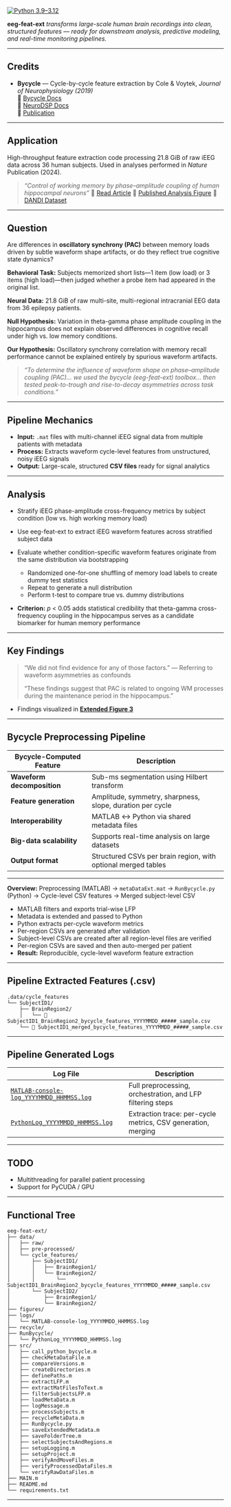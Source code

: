 [![Python 3.9–3.12](https://img.shields.io/badge/Python-3.9–3.12-blue.svg)](#installation)

**eeg-feat-ext** *transforms large-scale human brain recordings into clean, structured features — ready for downstream analysis, predictive modeling, and real-time monitoring pipelines.*

---
## Credits

* **Bycycle** — Cycle-by-cycle feature extraction by Cole & Voytek, *Journal of Neurophysiology (2019)*  
  📘 [Bycycle Docs](https://bycycle-tools.github.io)  
  📘 [NeuroDSP Docs](https://neurodsp-tools.github.io)  
  📘 [Publication](https://journals.physiology.org/doi/full/10.1152/jn.00273.2019)


---

## Application

High-throughput feature extraction code processing 21.8 GiB of raw iEEG data across 36 human subjects. Used in analyses performed in *Nature* Publication (2024).

> *“Control of working memory by phase–amplitude coupling of human hippocampal neurons”*
> 📄 [Read Article](https://www.nature.com/articles/s41586-024-07309-z)
> 📄 [Published Analysis Figure](https://www.nature.com/articles/s41586-024-07309-z#Fig9)
> 📁 [DANDI Dataset](https://dandiarchive.org/dandiset/000673)

---

## Question

Are differences in **oscillatory synchrony (PAC)** between memory loads driven by subtle waveform shape artifacts, or do they reflect true cognitive state dynamics?

**Behavioral Task:** Subjects memorized short lists—1 item (low load) or 3 items (high load)—then judged whether a probe item had appeared in the original list.

**Neural Data:** 21.8 GiB of raw multi-site, multi-regional intracranial EEG data from 36 epilepsy patients.

**Null Hypothesis:** Variation in theta-gamma phase amplitude coupling in the hippocampus does not explain observed differences in cognitive recall under high vs. low memory conditions.

**Our Hypothesis:** Oscillatory synchrony correlation with memory recall performance cannot be explained entirely by spurious waveform artifacts.

> *“To determine the influence of waveform shape on phase–amplitude coupling (PAC)... we used the bycycle (eeg-feat-ext) toolbox... then tested peak-to-trough and rise-to-decay asymmetries across task conditions.”*

---

## Pipeline Mechanics

* **Input:** `.mat` files with multi-channel iEEG signal data from multiple patients with metadata
* **Process:** Extracts waveform cycle-level features from unstructured, noisy iEEG signals
* **Output:** Large-scale, structured **CSV files** ready for signal analytics

---

## Analysis

* Stratify iEEG phase-amplitude cross-frequency metrics by subject condition (low vs. high working memory load)
* Use eeg-feat-ext to extract iEEG waveform features across stratified subject data
* Evaluate whether condition-specific waveform features originate from the same distribution via bootstrapping

  * Randomized one-for-one shuffling of memory load labels to create dummy test statistics
  * Repeat to generate a null distribution
  * Perform t-test to compare true vs. dummy distributions
* **Criterion:** *p* < 0.05 adds statistical credibility that theta-gamma cross-frequency coupling in the hippocampus serves as a candidate biomarker for human memory performance

---

## Key Findings

> “We did not find evidence for any of those factors.”
> — Referring to waveform asymmetries as confounds
>
> “These findings suggest that PAC is related to ongoing WM processes during the maintenance period in the hippocampus.”

* Findings visualized in [**Extended Figure 3**](https://www.nature.com/articles/s41586-024-07309-z#Fig9)

---

## Bycycle Preprocessing Pipeline

| **Bycycle-Computed Feature** | **Description**                                               |
| ---------------------------- | ------------------------------------------------------------- |
| **Waveform decomposition**   | Sub-ms segmentation using Hilbert transform                   |
| **Feature generation**       | Amplitude, symmetry, sharpness, slope, duration per cycle     |
| **Interoperability**         | MATLAB ↔ Python via shared metadata files                     |
| **Big-data scalability**     | Supports real-time analysis on large datasets                 |
| **Output format**            | Structured CSVs per brain region, with optional merged tables |

---

**Overview:** Preprocessing (MATLAB) → `metaDataExt.mat` → `RunBycycle.py` (Python) → Cycle-level CSV features → Merged subject-level CSV

* MATLAB filters and exports trial-wise LFP
* Metadata is extended and passed to Python
* Python extracts per-cycle waveform metrics
* Per-region CSVs are generated after validation
* Subject-level CSVs are created after all region-level files are verified
* Per-region CSVs are saved and then auto-merged per patient
* **Result:** Reproducible, cycle-level waveform feature extraction

---

## Pipeline Extracted Features (.csv)

```
.data/cycle_features
└── SubjectID1/
    ├── BrainRegion2/
    │   └── 📄 SubjectID1_BrainRegion2_bycycle_features_YYYYMMDD_#####_sample.csv
    └── 📄 SubjectID1_merged_bycycle_features_YYYYMMDD_#####_sample.csv
```

---

## Pipeline Generated Logs

| **Log File**                                                                              | **Description**                                              |
| ----------------------------------------------------------------------------------------- | ------------------------------------------------------------ |
| [`MATLAB-console-log_YYYYMMDD_HHMMSS.log`](./logs/MATLAB-console-log_YYYYMMDD_HHMMSS.log) | Full preprocessing, orchestration, and LFP filtering steps   |
| [`PythonLog_YYYYMMDD_HHMMSS.log`](./RunBycycle.log/PythonLog_YYYYMMDD_HHMMSS.log)         | Extraction trace: per-cycle metrics, CSV generation, merging |

---

## TODO

* Multithreading for parallel patient processing
* Support for PyCUDA / GPU

---

## Functional Tree

```text
eeg-feat-ext/                           
├── data/                               
│   ├── raw/                            
│   ├── pre-processed/                  
│   └── cycle_features/                 
│       ├── SubjectID1/                 
│       │   ├── BrainRegion1/           
│       │   └── BrainRegion2/
│       │       └── SubjectID1_BrainRegion2_bycycle_features_YYYYMMDD_#####_sample.csv
│       └── SubjectID2/                 
│           ├── BrainRegion1/
│           └── BrainRegion2/
├── figures/                            
├── logs/                               
│   └── MATLAB-console-log_YYYYMMDD_HHMMSS.log   
├── recycle/                            
├── RunBycycle/                         
│   └── PythonLog_YYYYMMDD_HHMMSS.log   
├── src/                                
│   ├── call_python_bycycle.m           
│   ├── checkMetaDataFile.m             
│   ├── compareVersions.m               
│   ├── createDirectories.m             
│   ├── definePaths.m                   
│   ├── extractLFP.m                    
│   ├── extractMatFilesToText.m         
│   ├── filterSubjectsLFP.m             
│   ├── loadMetaData.m                  
│   ├── logMessage.m                    
│   ├── processSubjects.m               
│   ├── recycleMetaData.m               
│   ├── RunBycycle.py                   
│   ├── saveExtendedMetadata.m          
│   ├── saveFolderTree.m                
│   ├── selectSubjectsAndRegions.m      
│   ├── setupLogging.m                  
│   ├── setupProject.m                  
│   ├── verifyAndMoveFiles.m            
│   ├── verifyProcessedDataFiles.m      
│   └── verifyRawDataFiles.m            
├── MAIN.m                              
├── README.md                           
└── requirements.txt                    
```

---

